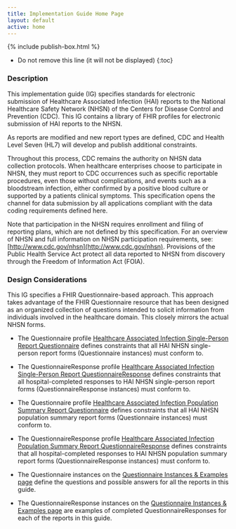 ```yaml
---
title: Implementation Guide Home Page
layout: default
active: home
---
```


{% include publish-box.html %}

<!-- { :.no_toc } -->

<!-- TOC  the css styling for this is \pages\assets\css\project.css under 'markdown-toc'-->

* Do not remove this line (it will not be displayed)
{:toc}

<!-- end TOC -->

### Description

This implementation guide (IG) specifies standards for electronic submission of Healthcare Associated Infection (HAI) reports to the National Healthcare Safety Network (NHSN) of the Centers for Disease Control and Prevention (CDC). This IG contains a library of FHIR profiles for electronic submission of HAI reports to the NHSN.

As reports are modified and new report types are defined, CDC and Health Level Seven (HL7) will develop and publish additional constraints.

Throughout this process, CDC remains the authority on NHSN data collection protocols. When healthcare enterprises choose to participate in NHSN, they must report to CDC occurrences such as specific reportable procedures, even those without complications, and events such as a bloodstream infection, either confirmed by a positive blood culture or supported by a patients clinical symptoms. This specification opens the channel for data submission by all applications compliant with the data coding requirements defined here.

Note that participation in the NHSN requires enrollment and filing of reporting plans, which are not defined by this specification. For an overview of NHSN and full information on NHSN participation requirements, see: [http://www.cdc.gov/nhsn](http://www.cdc.gov/nhsn). Provisions of the Public Health Service Act protect all data reported to NHSN from discovery through the Freedom of Information Act (FOIA).


### Design Considerations

This IG specifies a FHIR Questionnaire-based approach. This approach takes advantage of the FHIR Questionnaire resource that has been designed as an organized collection of questions intended to solicit information from individuals involved in the healthcare domain. This closely mirrors the actual NHSN forms.

* The Questionnaire profile [Healthcare Associated Infection Single-Person Report Questionnaire](StructureDefinition-hai-single-person-report-questionnaire.html) defines constraints that all HAI NHSN single-person report forms (Questionnaire instances) must conform to.

* The QuestionnaireResponse profile [Healthcare Associated Infection Single-Person Report QuestionnaireResponse](StructureDefinition-hai-single-person-report-questionnaireresponse.html) defines constraints that all hospital-completed responses to HAI NHSN single-person report forms (QuestionnaireResponse instances) must conform to.

* The Questionnaire profile [Healthcare Associated Infection Population Summary Report Questionnaire](StructureDefinition-hai-population-summary-questionnaire.html) defines constraints that all HAI NHSN population summary report forms (Questionnaire instances) must conform to.

* The QuestionnaireResponse profile [Healthcare Associated Infection Population Summary Report QuestionnaireResponse](StructureDefinition-hai-population-summary-questionnaireresponse.html) defines constraints that all hospital-completed responses to HAI NHSN population summary report forms (QuestionnaireResponse instances) must conform to.

* The Questionnaire instances on the [Questionnaire Instances & Examples page](questionnaireInstancesExamples.html) define the questions and possible answers for all the reports in this guide.

* The QuestionnaireResponse instances on the [Questionnaire Instances & Examples page](questionnaireInstancesExamples.html) are examples of completed QuestionnaireResponses for each of the reports in this guide.